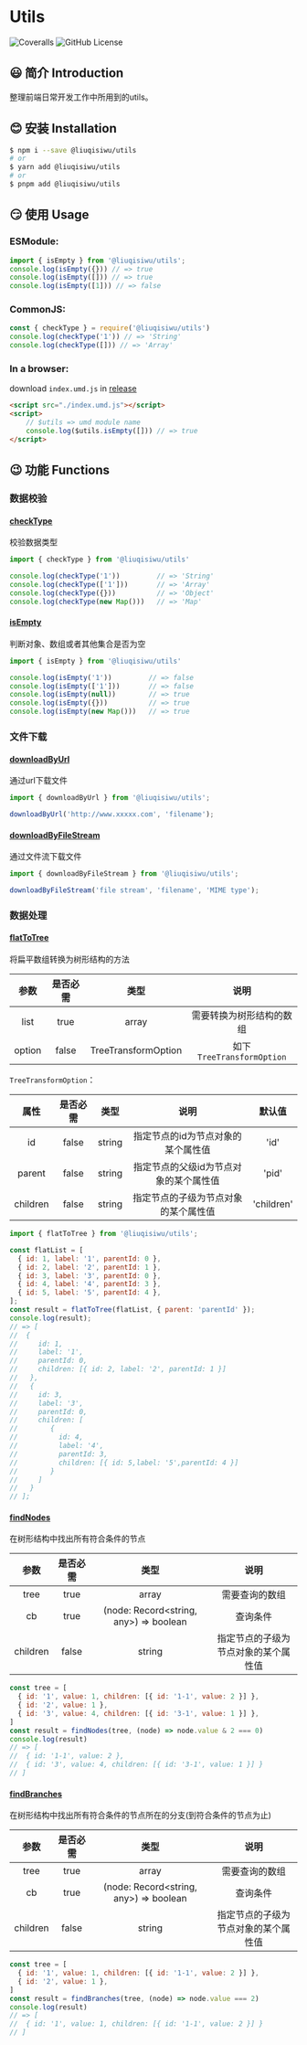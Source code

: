 # Utils

![Coveralls](https://img.shields.io/coverallsCoverage/github/ViaColby/utils)
![GitHub License](https://img.shields.io/github/license/ViaColby/utils)

## 😃 简介 Introduction
整理前端日常开发工作中所用到的utils。

## 😊 安装 Installation
```bash
$ npm i --save @liuqisiwu/utils
# or
$ yarn add @liuqisiwu/utils
# or
$ pnpm add @liuqisiwu/utils
```

## 😏 使用 Usage

### ESModule:
```js
import { isEmpty } from '@liuqisiwu/utils';
console.log(isEmpty({})) // => true
console.log(isEmpty([])) // => true
console.log(isEmpty([1])) // => false
```

### CommonJS:
```js
const { checkType } = require('@liuqisiwu/utils')
console.log(checkType('1')) // => 'String'
console.log(checkType([])) // => 'Array'
```

### In a browser:
download `index.umd.js` in [release](https://github.com/ViaColby/utils/releases)
```html
<script src="./index.umd.js"></script>
<script>
    // $utils => umd module name
    console.log($utils.isEmpty([])) // => true
</script>
```

## 😉 功能 Functions

### 数据校验

#### [checkType](https://github.com/ViaColby/utils/blob/main/src/checkType.ts#L11)
校验数据类型
```js
import { checkType } from '@liuqisiwu/utils'

console.log(checkType('1'))         // => 'String'
console.log(checkType(['1']))       // => 'Array'
console.log(checkType({}))          // => 'Object'
console.log(checkType(new Map()))   // => 'Map'
```

#### [isEmpty](https://github.com/ViaColby/utils/blob/main/src/isEmpty.ts#L15)
判断对象、数组或者其他集合是否为空
```js
import { isEmpty } from '@liuqisiwu/utils'

console.log(isEmpty('1'))         // => false
console.log(isEmpty(['1']))       // => false
console.log(isEmpty(null))        // => true
console.log(isEmpty({}))          // => true
console.log(isEmpty(new Map()))   // => true
```

### 文件下载

#### [downloadByUrl](https://github.com/ViaColby/utils/blob/main/src/downloadByUrl.ts#L9)
通过url下载文件
```js
import { downloadByUrl } from '@liuqisiwu/utils';

downloadByUrl('http://www.xxxxx.com', 'filename');
```

#### [downloadByFileStream](https://github.com/ViaColby/utils/blob/main/src/downloadByFileStream.ts#L12)
通过文件流下载文件
```js
import { downloadByFileStream } from '@liuqisiwu/utils';

downloadByFileStream('file stream', 'filename', 'MIME type');
```

### 数据处理

#### [flatToTree](https://github.com/ViaColby/utils/blob/main/src/flatArrayToTree.ts#L44)
将扁平数组转换为树形结构的方法

|   参数   | 是否必需  |         类型          |            说明            |
|:------:|:-----:|:-------------------:|:------------------------:|
|  list  | true  |        array        |       需要转换为树形结构的数组       |
| option | false | TreeTransformOption | 如下 `TreeTransformOption` |

`TreeTransformOption`：

|    属性    | 是否必需 |   类型   |          说明          |    默认值     |
|:--------:|:-------:|:------:|:--------------------:|:----------:|
|  id      |  false  | string | 指定节点的id为节点对象的某个属性值 |    'id'    |
|  parent  |  false  | string |  指定节点的父级id为节点对象的某个属性值  |   'pid'    |
| children |  false  | string |  指定节点的子级为节点对象的某个属性值  | 'children' |


```js
import { flatToTree } from '@liuqisiwu/utils';

const flatList = [
  { id: 1, label: '1', parentId: 0 },
  { id: 2, label: '2', parentId: 1 },
  { id: 3, label: '3', parentId: 0 },
  { id: 4, label: '4', parentId: 3 },
  { id: 5, label: '5', parentId: 4 },
];
const result = flatToTree(flatList, { parent: 'parentId' });
console.log(result);
// => [
//  {
//     id: 1,
//     label: '1',
//     parentId: 0,
//     children: [{ id: 2, label: '2', parentId: 1 }]
//   },
//   {
//     id: 3,
//     label: '3',
//     parentId: 0,
//     children: [
//        {
//          id: 4,
//          label: '4',
//          parentId: 3,
//          children: [{ id: 5,label: '5',parentId: 4 }]
//        }
//     ]
//   }
// ];
```

#### [findNodes](https://github.com/ViaColby/utils/blob/main/src/findNodes.ts#L23)
在树形结构中找出所有符合条件的节点

|     参数      | 是否必需  |                   类型                   |   说明    |
|:-----------:|:-----:|:--------------------------------------:|:-------:|
|    tree     | true  |                 array                  | 需要查询的数组 |
|     cb      | true  | (node: Record<string, any>) => boolean |  查询条件   |
| children    | false |                 string                 |    指定节点的子级为节点对象的某个属性值     |

```js
const tree = [
  { id: '1', value: 1, children: [{ id: '1-1', value: 2 }] },
  { id: '2', value: 1 },
  { id: '3', value: 4, children: [{ id: '3-1', value: 1 }] },
]
const result = findNodes(tree, (node) => node.value & 2 === 0)
console.log(result)
// => [
//  { id: '1-1', value: 2 },
//  { id: '3', value: 4, children: [{ id: '3-1', value: 1 }] }
// ]
```

#### [findBranches](https://github.com/ViaColby/utils/blob/main/src/findBranches.ts#L21)
在树形结构中找出所有符合条件的节点所在的分支(到符合条件的节点为止)

|     参数      | 是否必需  |                   类型                   |   说明    |
|:-----------:|:-----:|:--------------------------------------:|:-------:|
|    tree     | true  |                 array                  | 需要查询的数组 |
|     cb      | true  | (node: Record<string, any>) => boolean |  查询条件   |
| children    | false |                 string                 |    指定节点的子级为节点对象的某个属性值     |

```js
const tree = [
  { id: '1', value: 1, children: [{ id: '1-1', value: 2 }] },
  { id: '2', value: 1 },
]
const result = findBranches(tree, (node) => node.value === 2)
console.log(result)
// => [
//  { id: '1', value: 1, children: [{ id: '1-1', value: 2 }] }
// ]
```
